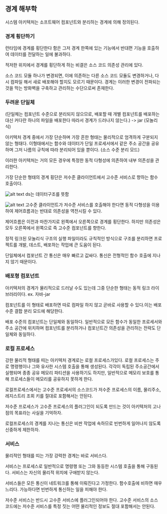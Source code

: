 ## 경계 해부학

시스템 아키텍처는 소프트웨어 컴포넌트와 분리하는 경계에 의해 정의된다.

### 경계 횡단하기

런타임에 경계를 횡단한다 함은 그저 경계 한쪽에 있는 기능에서 반대편 기능을 호출하여 데이터를 전달하는 일에 불과하다.

적저한 위치에서 경계를 횡단하게 하는 비결은 소스 코드 의존성 관리에 있다.

소스 코드 모듈 하나가 변경되면, 이에 의존하는 다른 소스 코드 모듈도 변경하거나, 다시 컴파일 해서 새로 배포해야 할지도 모르기 때문이다. 경계는 이러한 변경이 전파되는 것을 막는 방화벽을 구축하고 관리하는 수단으로써 존재한다.

### 두려운 단일체

(단일체는 컴포넌트 수준으로 분리되지 않으므로, 배포할 때 개별 컴포넌트를 배포하는 대신 커다란 하나의 파일을 배포한다 따라서 경계가 드러나지 않는다.)
-> jar (모놀리식)

아키텍처 경계 중에서 가장 단순하며 가장 흔한 형태는 물리적으로 엄격하게 구분되지 않는 형태다. 이형태에서는 함수와 데이터가 단일 프로세서에서 같은 주소 공간을 공유하며 그저 나름의 규칙에 따라 분리되어 있을 뿐이다. (소스
수준 분리 모드)

이러한 아키텍처는 거의 모든 경우에 특정한 동적 다형성에 의존하여 내부 의존성을 관리한다.

가장 단순한 형태의 경계 횡단은 저수준 클라이언트에서 고수준 서비스로 향하는 함수 호출이다.

![alt text](image/image-20.png)
ds는 데이터구조를 뜻함

![alt text](image/image-21.png)
고수준 클라이언트가 저수준 서비스를 호출해야 한다면 동적 다형성을 이용하여 제어흐름과는 반대로 의존성을 역전시킬 수 있다.

제어흐름은 이전과 마찬가지로 왼쪽에서 오른쪽으로 경계를 횡단한다. 하지만 의존성은 모두 오른쪽에서 왼쪽으로 즉 고수준 컴포넌트를 향한다.

정적 링크된 모놀리식 구조의 실행 파일이라도 규칙적인 방식으로 구조를 분리하면 프로젝트를 개발, 데스트, 배포하는 작업에 큰 도움이 된다.

단일체에서 컴포넌트 간 통신은 매우 빠르고 값싸다. 통신은 전형적인 함수 호출에 지나지 않기 때문이다.

### 배포형 컴포넌트

아키텍처의 경계가 물리적으로 드러날 수도 있는데 그중 단순한 형태는 동적 링크 라이브러리이다. ex. 자바-jar

컴포넌트를 이 형태로 배포하면 따로 컴파일 하지 않고 곧바로 사용할 수 있다.이는 배포 수준 결합 분리 모드에 해당한다.

배포 수준의 컴포넌트는 단일체와 동일하다. 일반적으로 모든 함수가 동일한 프로세서와 주소 공간에 위치하며 컴포넌트를 분리하거나 컴포넌트간 의존성을 관리하는 전략도 단일체와 동일하다.

### 로컬 프로세스

강한 물리적 형태를 띠는 아키텍처 경계로는 로컬 프로세스가있다. 로컬 프로세스는 주로 명령행이나 그와 유사한 시스템 호출을 통해 생성된다. 각각이 독립된 주소공간에서 실행되며 종종 공유 메모리 파티션을 사용하기도 하지만, 일반적으로 메모리 보호를 통해 프로세스들이 메모리를 공유하지 못하게 한다.

로컬프로세스에서는 고수준 프로세서의 소스코드가 저수준 프로세스의 이름, 물리주소, 레지스트리 조회 키를 절대로 포함해서는 안된다.

저수준 프로세스가 고수준 프로세스의 플러그인이 되도록 만드는 것이 아키텍처의 고나점의 목표라는 사실을 기억하자.

로컬프로세스의 경계를 지나는 통신은 비싼 작업에 속하므로 빈번하게 일어나지 않도록 신중하게 제한하자.

### 서비스

물리적인 형태를 띠는 가장 강력한 경계는 바로 서비스다.

서비스는 프로세스로 일반적으로 명령행 또는 그와 동등한 시스템 호출을 통해 구동된다. 서비스는 자신의 물리적 위치에 구애받지 않는다.

서비스들은 모든 통신이 네트워크를 통해 이뤄진다고 가정한다. 함수호출에 비하면 매우 느리다. 가능하다면 빈번하게 통신하는 일을 피해야 한다.

저수준 서비스는 반드시 고수준 서비스에 플러그인되어야 한다.
고수준 서비스의 소스 코드에는 저수준 서비스를 특정 짓는 어떤 물리적인 정보도 절대 포함해서는 안된다.
